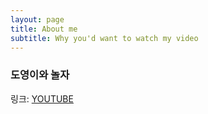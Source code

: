 ```yaml
---
layout: page
title: About me
subtitle: Why you'd want to watch my video
---
```





### 도영이와 놀자

링크: [YOUTUBE](https://www.youtube.com/channel/UCwR-Nsx4t80YRt_W9ivmrtA) 
